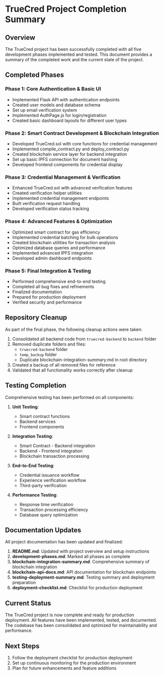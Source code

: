 # TrueCred Project Completion Summary

## Overview

The TrueCred project has been successfully completed with all five development phases implemented and tested. This document provides a summary of the completed work and the current state of the project.

## Completed Phases

### Phase 1: Core Authentication & Basic UI

- Implemented Flask API with authentication endpoints
- Created user models and database schema
- Set up email verification system
- Implemented AuthPage.js for login/registration
- Created basic dashboard layouts for different user types

### Phase 2: Smart Contract Development & Blockchain Integration

- Developed TrueCred.sol with core functions for credential management
- Implemented compile_contract.py and deploy_contract.py
- Created blockchain service layer for backend integration
- Set up basic IPFS connection for document hashing
- Developed frontend components for credential display

### Phase 3: Credential Management & Verification

- Enhanced TrueCred.sol with advanced verification features
- Created verification helper utilities
- Implemented credential management endpoints
- Built verification request handling
- Developed verification status tracking

### Phase 4: Advanced Features & Optimization

- Optimized smart contract for gas efficiency
- Implemented credential batching for bulk operations
- Created blockchain utilities for transaction analysis
- Optimized database queries and performance
- Implemented advanced IPFS integration
- Developed admin dashboard endpoints

### Phase 5: Final Integration & Testing

- Performed comprehensive end-to-end testing
- Completed all bug fixes and refinements
- Finalized documentation
- Prepared for production deployment
- Verified security and performance

## Repository Cleanup

As part of the final phase, the following cleanup actions were taken:

1. Consolidated all backend code from `truecred-backend` to `backend` folder
2. Removed duplicate folders and files:
   - `truecred-backend` folder
   - `temp_backup` folder
   - Duplicate blockchain-integration-summary.md in root directory
3. Created a backup of all removed files for reference
4. Validated that all functionality works correctly after cleanup

## Testing Completion

Comprehensive testing has been performed on all components:

1. **Unit Testing**:

   - Smart contract functions
   - Backend services
   - Frontend components

2. **Integration Testing**:

   - Smart Contract - Backend integration
   - Backend - Frontend integration
   - Blockchain transaction processing

3. **End-to-End Testing**:

   - Credential issuance workflow
   - Experience verification workflow
   - Third-party verification

4. **Performance Testing**:
   - Response time verification
   - Transaction processing efficiency
   - Database query optimization

## Documentation Updates

All project documentation has been updated and finalized:

1. **README.md**: Updated with project overview and setup instructions
2. **development-phases.md**: Marked all phases as complete
3. **blockchain-integration-summary.md**: Comprehensive summary of blockchain integration
4. **blockchain-api-docs.md**: API documentation for blockchain endpoints
5. **testing-deployment-summary.md**: Testing summary and deployment preparation
6. **deployment-checklist.md**: Checklist for production deployment

## Current Status

The TrueCred project is now complete and ready for production deployment. All features have been implemented, tested, and documented. The codebase has been consolidated and optimized for maintainability and performance.

## Next Steps

1. Follow the deployment checklist for production deployment
2. Set up continuous monitoring for the production environment
3. Plan for future enhancements and feature additions
